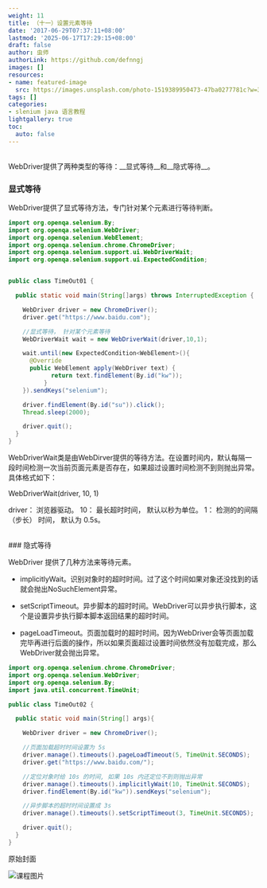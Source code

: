 ```yaml
---
weight: 11
title: （十一）设置元素等待
date: '2017-06-29T07:37:11+08:00'
lastmod: '2025-06-17T17:29:15+08:00'
draft: false
author: 虫师
authorLink: https://github.com/defnngj
images: []
resources:
- name: featured-image
  src: https://images.unsplash.com/photo-1519389950473-47ba0277781c?w=300
tags: []
categories:
- slenium java 语言教程
lightgallery: true
toc:
  auto: false
---
```




<br>
WebDriver提供了两种类型的等待：__显式等待__和__隐式等待__。


### 显式等待

WebDriver提供了显式等待方法，专门针对某个元素进行等待判断。

```java
import org.openqa.selenium.By;
import org.openqa.selenium.WebDriver;
import org.openqa.selenium.WebElement;
import org.openqa.selenium.chrome.ChromeDriver;
import org.openqa.selenium.support.ui.WebDriverWait;
import org.openqa.selenium.support.ui.ExpectedCondition;


public class TimeOut01 {

  public static void main(String[]args) throws InterruptedException {

    WebDriver driver = new ChromeDriver();
    driver.get("https://www.baidu.com");

    //显式等待， 针对某个元素等待
    WebDriverWait wait = new WebDriverWait(driver,10,1);

    wait.until(new ExpectedCondition<WebElement>(){
      @Override
      public WebElement apply(WebDriver text) {
            return text.findElement(By.id("kw"));
          }
    }).sendKeys("selenium");

    driver.findElement(By.id("su")).click();
    Thread.sleep(2000);

    driver.quit();
  }
}
```
WebDriverWait类是由WebDirver提供的等待方法。在设置时间内，默认每隔一段时间检测一次当前页面元素是否存在，如果超过设置时间检测不到则抛出异常。具体格式如下：

WebDriverWait(driver, 10, 1)

driver： 浏览器驱动。
10： 最长超时时间， 默认以秒为单位。
1： 检测的的间隔（步长） 时间， 默认为 0.5s。

<br>
### 隐式等待

WebDriver 提供了几种方法来等待元素。

* implicitlyWait。识别对象时的超时时间。过了这个时间如果对象还没找到的话就会抛出NoSuchElement异常。

* setScriptTimeout。异步脚本的超时时间。WebDriver可以异步执行脚本，这个是设置异步执行脚本脚本返回结果的超时时间。

* pageLoadTimeout。页面加载时的超时时间。因为WebDriver会等页面加载完毕再进行后面的操作，所以如果页面超过设置时间依然没有加载完成，那么WebDriver就会抛出异常。

```java
import org.openqa.selenium.chrome.ChromeDriver;
import org.openqa.selenium.WebDriver;
import org.openqa.selenium.By;
import java.util.concurrent.TimeUnit;

public class TimeOut02 {

  public static void main(String[] args){

    WebDriver driver = new ChromeDriver();

    //页面加载超时时间设置为 5s
    driver.manage().timeouts().pageLoadTimeout(5, TimeUnit.SECONDS);
    driver.get("https://www.baidu.com/");

    //定位对象时给 10s 的时间, 如果 10s 内还定位不到则抛出异常
    driver.manage().timeouts().implicitlyWait(10, TimeUnit.SECONDS);
    driver.findElement(By.id("kw")).sendKeys("selenium");

    //异步脚本的超时时间设置成 3s
    driver.manage().timeouts().setScriptTimeout(3, TimeUnit.SECONDS);

    driver.quit();
  }
}
```




原始封面

![课程图片](https://images.unsplash.com/photo-1519389950473-47ba0277781c?w=300)

